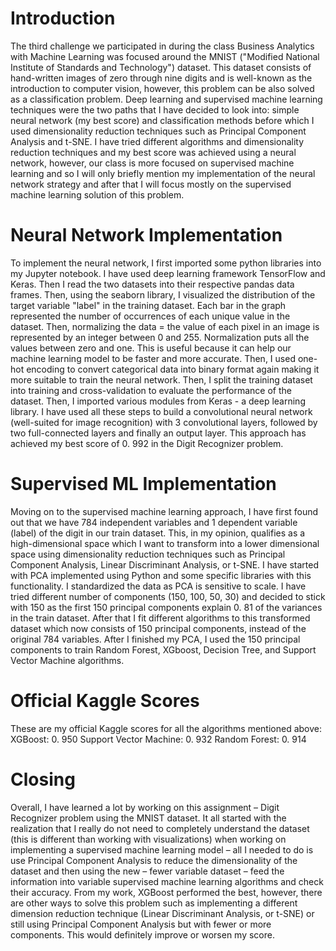 # Introduction 
The third challenge we participated in during the class Business Analytics with Machine Learning was focused around the MNIST ("Modified National Institute of Standards and Technology") dataset. This dataset consists of hand-written images of zero through nine digits and is well-known as the introduction to computer vision, however, this problem can be also solved as a classification problem. Deep learning and supervised machine learning techniques were the two paths that I have decided to look into: simple neural network (my best score) and classification methods before which I used dimensionality reduction techniques such as Principal Component Analysis and t-SNE. I have tried different algorithms and dimensionality reduction techniques and my best score was achieved using a neural network, however, our class is more focused on supervised machine learning and so I will only briefly mention my implementation of the neural network strategy and after that I will focus mostly on the supervised machine learning solution of this problem. 

# Neural Network Implementation
To implement the neural network, I first imported some python libraries into my Jupyter notebook. I have used deep learning framework TensorFlow and Keras. Then I read the two datasets into their respective pandas data frames. Then, using the seaborn library, I visualized the distribution of the target variable "label" in the training dataset. Each bar in the graph represented the number of occurrences of each unique value in the dataset. Then, normalizing the data = the value of each pixel in an image is represented by an integer between 0 and 255. Normalization puts all the values between zero and one. This is useful because it can help our machine learning model to be faster and more accurate. Then, I used one-hot encoding to convert categorical data into binary format again making it more suitable to train the neural network. Then, I split the training dataset into training and cross-validation to evaluate the performance of the dataset. Then, I imported various modules from Keras - a deep learning library. I have used all these steps to build a convolutional neural network (well-suited for image recognition) with 3 convolutional layers, followed by two full-connected layers and finally an output layer. This approach has achieved my best score of 0. 992 in the Digit Recognizer problem. 

# Supervised ML Implementation
Moving on to the supervised machine learning approach, I have first found out that we have 784 independent variables and 1 dependent variable (label) of the digit in our train dataset. This, in my opinion, qualifies as a high-dimensional space which I want to transform into a lower dimensional space using dimensionality reduction techniques such as Principal Component Analysis, Linear Discriminant Analysis, or t-SNE. I have started with PCA implemented using Python and some specific libraries with this functionality. I standardized the data as PCA is sensitive to scale. I have tried different number of components (150, 100, 50, 30) and decided to stick with 150 as the first 150 principal components explain 0. 81 of the variances in the train dataset. After that I fit different algorithms to this transformed dataset which now consists of 150 principal components, instead of the original 784 variables. After I finished my PCA, I used the 150 principal components to train Random Forest, XGboost, Decision Tree, and Support Vector Machine algorithms. 

# Official Kaggle Scores
These are my official Kaggle scores for all the algorithms mentioned above:
XGBoost: 0. 950
Support Vector Machine: 0. 932
Random Forest: 0. 914

# Closing
Overall, I have learned a lot by working on this assignment – Digit Recognizer problem using the MNIST dataset. It all started with the realization that I really do not need to completely understand the dataset (this is different than working with visualizations) when working on implementing a supervised machine learning model – all I needed to do is use Principal Component Analysis to reduce the dimensionality of the dataset and then using the new – fewer variable dataset – feed the information into variable supervised machine learning algorithms and check their accuracy. From my work, XGBoost performed the best, however, there are other ways to solve this problem such as implementing a different dimension reduction technique (Linear Discriminant Analysis, or t-SNE) or still using Principal Component Analysis but with fewer or more components. This would definitely improve or worsen my score. 